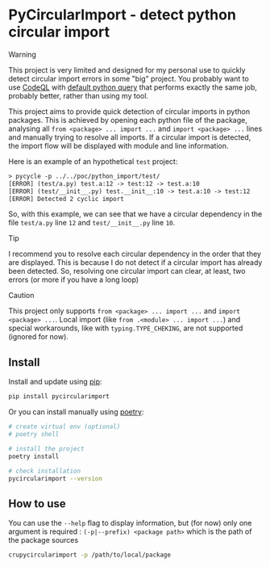 # PyCircularImport - detect python circular import

> [!WARNING]
> This project is very limited and designed for my personal use to quickly
> detect circular import errors in some "big" project.
> You probably want to use [CodeQL](https://github.com/github/codeql) with
> [default python query](https://github.com/github/codeql/blob/main/python/ql/src/Imports/CyclicImport.ql)
> that performs exactly the same job, probably better, rather than using my
> tool.

This project aims to provide quick detection of circular imports in python
packages. This is achieved by opening each python file of the package,
analysing all `from <package> ... import ...` and `import <package> ...` lines
and manually trying to resolve all imports. If a circular import is detected,
the import flow will be displayed with module and line information.

Here is an example of an hypothetical `test` project:
```txt
> pycycle -p ../../poc/python_import/test/
[ERROR] (test/a.py) test.a:12 -> test:12 -> test.a:10
[ERROR] (test/__init__.py) test.__init__:10 -> test.a:10 -> test:12
[ERROR] Detected 2 cyclic import
```
So, with this example, we can see that we have a circular dependency in the
file `test/a.py` line `12` and `test/__init__.py` line `10`.

> [!TIP]
> I recommend you to resolve each circular dependency in the order that they
> are displayed. This is because I do not detect if a circular import has
> already been detected. So, resolving one circular import can clear, at
> least, two errors (or more if you have a long loop)

> [!CAUTION]
> This project only supports `from <package> ... import ...` and
> `import <package> ...`. Local import (like `from .<module> ... import ...`)
> and special workarounds, like with `typing.TYPE_CHEKING`, are not supported
> (ignored for now).

## Install

Install and update using [pip](https://pip.pypa.io/en/stable/getting-started/):
```bash
pip install pycircularimport
```

Or you can install manually using [poetry](https://python-poetry.org/docs/):
```bash
# create virtual env (optional)
# poetry shell

# install the project
poetry install

# check installation
pycircularimport --version
```

## How to use

You can use the `--help` flag to display information, but (for now) only one
argument is required : `(-p|--prefix) <package path>` which is the path of the
package sources
```bash
crupycircularimport -p /path/to/local/package
```

